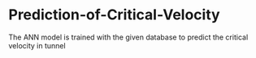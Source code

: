 # Prediction-of-Critical-Velocity
The ANN model is trained with the given database to predict the critical velocity in tunnel
